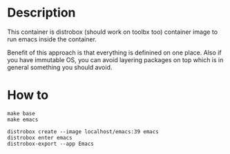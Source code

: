 # Description
This container is distrobox (should work on toolbx too) container image to run emacs inside the container.

Benefit of this approach is that everything is definined on one place. Also if you have immutable OS, you can avoid layering packages on top which is in general something you should avoid.

# How to

    make base
    make emacs

    distrobox create --image localhost/emacs:39 emacs
    distrobox enter emacs
    distrobox-export --app Emacs
